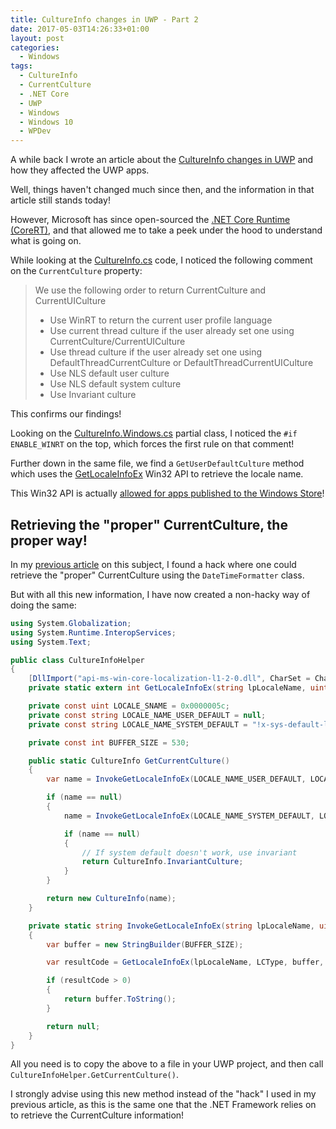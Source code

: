 ```yaml
---
title: CultureInfo changes in UWP - Part 2
date: 2017-05-03T14:26:33+01:00
layout: post
categories:
  - Windows
tags:
  - CultureInfo
  - CurrentCulture
  - .NET Core
  - UWP
  - Windows
  - Windows 10
  - WPDev
---
```


A while back I wrote an article about the [CultureInfo changes in UWP](https://www.pedrolamas.com/2015/11/02/cultureinfo-changes-in-uwp/) and how they affected the UWP apps.

Well, things haven't changed much since then, and the information in that article still stands today!

However, Microsoft has since open-sourced the [.NET Core Runtime (CoreRT)](https://github.com/dotnet/corert), and that allowed me to take a peek under the hood to understand what is going on.

While looking at the [CultureInfo.cs](https://github.com/dotnet/corert/blob/master/src/System.Private.CoreLib/src/System/Globalization/CultureInfo.cs#L399) code, I noticed the following comment on the `CurrentCulture` property:

> We use the following order to return CurrentCulture and CurrentUICulture
>
> - Use WinRT to return the current user profile language
> - Use current thread culture if the user already set one using CurrentCulture/CurrentUICulture
> - Use thread culture if the user already set one using DefaultThreadCurrentCulture or DefaultThreadCurrentUICulture
> - Use NLS default user culture
> - Use NLS default system culture
> - Use Invariant culture

This confirms our findings!

Looking on the [CultureInfo.Windows.cs](https://github.com/dotnet/corert/blob/master/src/System.Private.CoreLib/src/System/Globalization/CultureInfo.Windows.cs) partial class, I noticed the `#if ENABLE_WINRT` on the top, which forces the first rule on that comment!

Further down in the same file, we find a `GetUserDefaultCulture` method which uses the [GetLocaleInfoEx](https://msdn.microsoft.com/en-us/library/windows/desktop/dd318103.aspx) Win32 API to retrieve the locale name.

This Win32 API is actually [allowed for apps published to the Windows Store](https://msdn.microsoft.com/en-us/library/windows/apps/mt644399.aspx#_api-ms-win-core-localization-l1-2-1.dll)!

## Retrieving the "proper" CurrentCulture, the proper way!

In my [previous article](https://www.pedrolamas.com/2015/11/02/cultureinfo-changes-in-uwp/) on this subject, I found a hack where one could retrieve the "proper" CurrentCulture using the `DateTimeFormatter` class.

But with all this new information, I have now created a non-hacky way of doing the same:

```csharp
using System.Globalization;
using System.Runtime.InteropServices;
using System.Text;

public class CultureInfoHelper
{
    [DllImport("api-ms-win-core-localization-l1-2-0.dll", CharSet = CharSet.Unicode)]
    private static extern int GetLocaleInfoEx(string lpLocaleName, uint LCType, StringBuilder lpLCData, int cchData);

    private const uint LOCALE_SNAME = 0x0000005c;
    private const string LOCALE_NAME_USER_DEFAULT = null;
    private const string LOCALE_NAME_SYSTEM_DEFAULT = "!x-sys-default-locale";

    private const int BUFFER_SIZE = 530;

    public static CultureInfo GetCurrentCulture()
    {
        var name = InvokeGetLocaleInfoEx(LOCALE_NAME_USER_DEFAULT, LOCALE_SNAME);

        if (name == null)
        {
            name = InvokeGetLocaleInfoEx(LOCALE_NAME_SYSTEM_DEFAULT, LOCALE_SNAME);

            if (name == null)
            {
                // If system default doesn't work, use invariant
                return CultureInfo.InvariantCulture;
            }
        }

        return new CultureInfo(name);
    }

    private static string InvokeGetLocaleInfoEx(string lpLocaleName, uint LCType)
    {
        var buffer = new StringBuilder(BUFFER_SIZE);

        var resultCode = GetLocaleInfoEx(lpLocaleName, LCType, buffer, BUFFER_SIZE);

        if (resultCode > 0)
        {
            return buffer.ToString();
        }

        return null;
    }
}
```

All you need is to copy the above to a file in your UWP project, and then call `CultureInfoHelper.GetCurrentCulture()`.

I strongly advise using this new method instead of the "hack" I used in my previous article, as this is the same one that the .NET Framework relies on to retrieve the CurrentCulture information!
